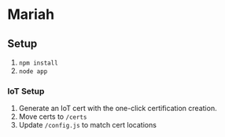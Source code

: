 # Mariah

## Setup
1. `npm install`
1. `node app`

### IoT Setup
1. Generate an IoT cert with the one-click certification creation.
1. Move certs to `/certs`
1. Update `/config.js` to match cert locations
